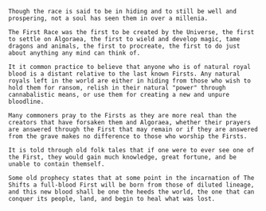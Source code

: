 	Though the race is said to be in hiding and to still be well and prospering, not a soul has seen them in over a millenia.
	
	The First Race was the first to be created by the Universe, the first to settle on Algoraea, the first to wield and develop magic, tame dragons and animals, the first to procreate, the first to do just about anything any mind can think of.
	
	It it common practice to believe that anyone who is of natural royal blood is a distant relative to the last known Firsts. Any natural royals left in the world are either in hiding from those who wish to hold them for ransom, relish in their natural "power" through cannabalistic means, or use them for creating a new and unpure bloodline.
	
	Many commoners pray to the Firsts as they are more real than the creators that have forsaken them and Algoraea, whether their prayers are answered through the First that may remain or if they are answered from the grave makes no difference to those who worship the Firsts. 
	
	It is told through old folk tales that if one were to ever see one of the First, they would gain much knowledge, great fortune, and be unable to contain themself. 

	Some old prophecy states that at some point in the incarnation of The Shifts a full-blood First will be born from those of diluted lineage, and this new blood shall be one the heeds the world, the one that can conquer its people, land, and begin to heal what was lost. 